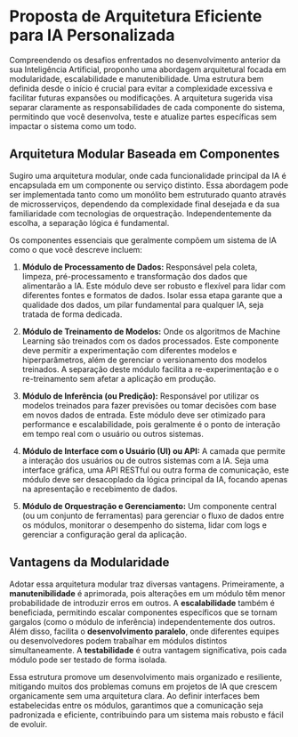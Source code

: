 # Proposta de Arquitetura Eficiente para IA Personalizada

Compreendendo os desafios enfrentados no desenvolvimento anterior da sua Inteligência Artificial, proponho uma abordagem arquitetural focada em modularidade, escalabilidade e manutenibilidade. Uma estrutura bem definida desde o início é crucial para evitar a complexidade excessiva e facilitar futuras expansões ou modificações. A arquitetura sugerida visa separar claramente as responsabilidades de cada componente do sistema, permitindo que você desenvolva, teste e atualize partes específicas sem impactar o sistema como um todo.

## Arquitetura Modular Baseada em Componentes

Sugiro uma arquitetura modular, onde cada funcionalidade principal da IA é encapsulada em um componente ou serviço distinto. Essa abordagem pode ser implementada tanto como um monólito bem estruturado quanto através de microsserviços, dependendo da complexidade final desejada e da sua familiaridade com tecnologias de orquestração. Independentemente da escolha, a separação lógica é fundamental.

Os componentes essenciais que geralmente compõem um sistema de IA como o que você descreve incluem:

1.  **Módulo de Processamento de Dados:** Responsável pela coleta, limpeza, pré-processamento e transformação dos dados que alimentarão a IA. Este módulo deve ser robusto e flexível para lidar com diferentes fontes e formatos de dados. Isolar essa etapa garante que a qualidade dos dados, um pilar fundamental para qualquer IA, seja tratada de forma dedicada.

2.  **Módulo de Treinamento de Modelos:** Onde os algoritmos de Machine Learning são treinados com os dados processados. Este componente deve permitir a experimentação com diferentes modelos e hiperparâmetros, além de gerenciar o versionamento dos modelos treinados. A separação deste módulo facilita a re-experimentação e o re-treinamento sem afetar a aplicação em produção.

3.  **Módulo de Inferência (ou Predição):** Responsável por utilizar os modelos treinados para fazer previsões ou tomar decisões com base em novos dados de entrada. Este módulo deve ser otimizado para performance e escalabilidade, pois geralmente é o ponto de interação em tempo real com o usuário ou outros sistemas.

4.  **Módulo de Interface com o Usuário (UI) ou API:** A camada que permite a interação dos usuários ou de outros sistemas com a IA. Seja uma interface gráfica, uma API RESTful ou outra forma de comunicação, este módulo deve ser desacoplado da lógica principal da IA, focando apenas na apresentação e recebimento de dados.

5.  **Módulo de Orquestração e Gerenciamento:** Um componente central (ou um conjunto de ferramentas) para gerenciar o fluxo de dados entre os módulos, monitorar o desempenho do sistema, lidar com logs e gerenciar a configuração geral da aplicação.

## Vantagens da Modularidade

Adotar essa arquitetura modular traz diversas vantagens. Primeiramente, a **manutenibilidade** é aprimorada, pois alterações em um módulo têm menor probabilidade de introduzir erros em outros. A **escalabilidade** também é beneficiada, permitindo escalar componentes específicos que se tornam gargalos (como o módulo de inferência) independentemente dos outros. Além disso, facilita o **desenvolvimento paralelo**, onde diferentes equipes ou desenvolvedores podem trabalhar em módulos distintos simultaneamente. A **testabilidade** é outra vantagem significativa, pois cada módulo pode ser testado de forma isolada.

Essa estrutura promove um desenvolvimento mais organizado e resiliente, mitigando muitos dos problemas comuns em projetos de IA que crescem organicamente sem uma arquitetura clara. Ao definir interfaces bem estabelecidas entre os módulos, garantimos que a comunicação seja padronizada e eficiente, contribuindo para um sistema mais robusto e fácil de evoluir.
